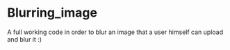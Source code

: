 # Blurring_image
A full working code in order to blur an image that a user himself can upload and blur it :)

